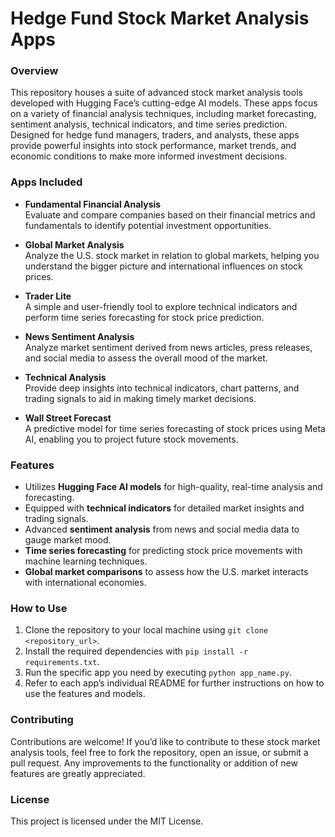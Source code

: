 # **Hedge Fund Stock Market Analysis Apps**

### Overview

This repository houses a suite of advanced stock market analysis tools developed with Hugging Face’s cutting-edge AI models. These apps focus on a variety of financial analysis techniques, including market forecasting, sentiment analysis, technical indicators, and time series prediction. Designed for hedge fund managers, traders, and analysts, these apps provide powerful insights into stock performance, market trends, and economic conditions to make more informed investment decisions.

### Apps Included

- **Fundamental Financial Analysis**  
  Evaluate and compare companies based on their financial metrics and fundamentals to identify potential investment opportunities.

- **Global Market Analysis**  
  Analyze the U.S. stock market in relation to global markets, helping you understand the bigger picture and international influences on stock prices.

- **Trader Lite**  
  A simple and user-friendly tool to explore technical indicators and perform time series forecasting for stock price prediction.

- **News Sentiment Analysis**  
  Analyze market sentiment derived from news articles, press releases, and social media to assess the overall mood of the market.

- **Technical Analysis**  
  Provide deep insights into technical indicators, chart patterns, and trading signals to aid in making timely market decisions.

- **Wall Street Forecast**  
  A predictive model for time series forecasting of stock prices using Meta AI, enabling you to project future stock movements.

### Features

- Utilizes **Hugging Face AI models** for high-quality, real-time analysis and forecasting.
- Equipped with **technical indicators** for detailed market insights and trading signals.
- Advanced **sentiment analysis** from news and social media data to gauge market mood.
- **Time series forecasting** for predicting stock price movements with machine learning techniques.
- **Global market comparisons** to assess how the U.S. market interacts with international economies.

### How to Use

1. Clone the repository to your local machine using `git clone <repository_url>`.
2. Install the required dependencies with `pip install -r requirements.txt`.
3. Run the specific app you need by executing `python app_name.py`.
4. Refer to each app’s individual README for further instructions on how to use the features and models.

### Contributing

Contributions are welcome! If you’d like to contribute to these stock market analysis tools, feel free to fork the repository, open an issue, or submit a pull request. Any improvements to the functionality or addition of new features are greatly appreciated.

### License

This project is licensed under the MIT License.
